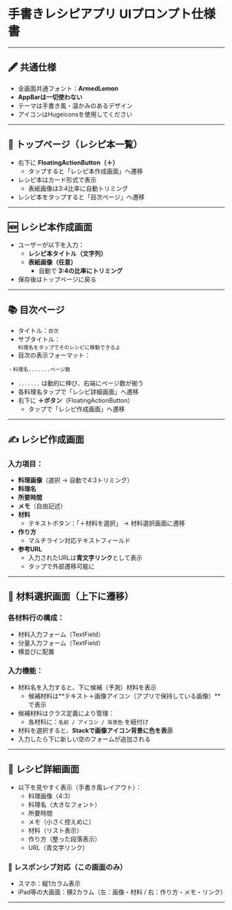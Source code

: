 
# 手書きレシピアプリ UIプロンプト仕様書

---

## 🖋 共通仕様

- 全画面共通フォント：**ArmedLemon**
- **AppBarは一切使わない**
- テーマは手書き風・温かみのあるデザイン
- アイコンはHugeiconsを使用してください

---

## 📕 トップページ（レシピ本一覧）

- 右下に **FloatingActionButton（＋）**
  - タップすると「レシピ本作成画面」へ遷移
- レシピ本はカード形式で表示
  - 表紙画像は3:4比率に自動トリミング
- レシピ本をタップすると「目次ページ」へ遷移

---

## 🆕 レシピ本作成画面

- ユーザーが以下を入力：
  - **レシピ本タイトル（文字列）**
  - **表紙画像（任意）**
    - 自動で **3:4の比率にトリミング**
- 保存後はトップページに戻る

---

## 📚 目次ページ

- タイトル：`目次`
- サブタイトル：  
  `料理名をタップでそのレシピに移動できるよ`
- 目次の表示フォーマット：

```
・料理名.......ページ数
```

- `.......` は動的に伸び、右端にページ数が揃う
- 各料理名タップで「レシピ詳細画面」へ遷移
- 右下に **＋ボタン**（FloatingActionButton）
  - タップで「レシピ作成画面」へ遷移

---

## ✍️ レシピ作成画面

### 入力項目：
- **料理画像**（選択 → 自動で4:3トリミング）
- **料理名**
- **所要時間**
- **メモ**（自由記述）
- **材料**
  - テキストボタン：「＋材料を選択」 → 材料選択画面に遷移
- **作り方**
  - マルチライン対応テキストフィールド
- **参考URL**
  - 入力されたURLは**青文字リンク**として表示
  - タップで外部遷移可能に

---

## 🥕 材料選択画面（上下に遷移）

### 各材料行の構成：
- 材料入力フォーム（TextField）
- 分量入力フォーム（TextField）
- 横並びに配置

### 入力機能：
- 材料名を入力すると、下に候補（予測）材料を表示
  - 候補材料は**テキスト＋画像アイコン（アプリで保持している画像）**で表示
- 候補材料はクラス定義により管理：
  - 各材料に：`名前 / アイコン / 背景色` を紐付け
- 材料を選択すると、**Stackで画像アイコン背景に色を表示**
- 入力したら下に新しい空のフォームが追加される

---

## 🍳 レシピ詳細画面

- 以下を見やすく表示（手書き風レイアウト）：
  - 料理画像（4:3）
  - 料理名（大きなフォント）
  - 所要時間
  - メモ（小さく控えめに）
  - 材料（リスト表示）
  - 作り方（整った段落表示）
  - URL（青文字リンク）

### 📱 レスポンシブ対応（この画面のみ）
- スマホ：縦1カラム表示
- iPad等の大画面：横2カラム（左：画像・材料 / 右：作り方・メモ・リンク）

---
